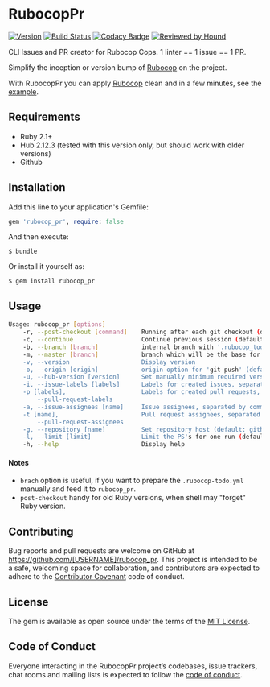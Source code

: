 # RubocopPr

[![Version               ][rubygems_badge]][rubygems]
[![Build Status          ][travisci_badge]][travisci]
[![Codacy Badge          ][codacy_badge]][codacy]
[![Reviewed by Hound     ][hound_badge]][hound]

CLI Issues and PR creator for Rubocop Cops. 1 linter == 1 issue == 1 PR.

Simplify the inception or version bump of [Rubocop][rubocop_repo] on the project.

With RubocopPr you can apply [Rubocop][rubocop_repo] clean and in a few minutes,
see the [example][rubocop_pr_example].

## Requirements

* Ruby 2.1+
* Hub 2.12.3 (tested with this version only, but should work with older versions)
* Github

## Installation

Add this line to your application's Gemfile:

```ruby
gem 'rubocop_pr', require: false
```

And then execute:

    $ bundle

Or install it yourself as:

    $ gem install rubocop_pr

## Usage

```bash
Usage: rubocop_pr [options]
    -r, --post-checkout [command]    Running after each git checkout (default: "")
    -c, --continue                   Continue previous session (default: false)
    -b, --branch [branch]            internal branch with '.rubocop_todo.yml' (default: 'rubocop_todo_branch')
    -m, --master [branch]            branch which will be the base for all PR's (default: 'master')
    -v, --version                    Display version
    -o, --origin [origin]            origin option for 'git push' (default: 'origin')
    -u, --hub-version [version]      Set manually minimum required version of 'hub' utility for github (default: 2.12.3)
    -i, --issue-labels [labels]      Labels for created issues, separated by comma (default: rubocop)
    -p [labels],                     Labels for created pull requests, separated by comma (default: rubocop)
        --pull-request-labels
    -a, --issue-assignees [name]     Issue assignees, separated by comma  (default: "")
    -t [name],                       Pull request assignees, separated by comma (default: "")
        --pull-request-assignees
    -g, --repository [name]          Set repository host (default: github)
    -l, --limit [limit]              Limit the PS's for one run (default: 10)
    -h, --help                       Display help
```

#### Notes

* `brach` option is useful, if you want to prepare the `.rubocop-todo.yml` manually and feed it to `rubocop_pr`.
* `post-checkout` handy for old Ruby versions, when shell may "forget" Ruby version.

## Contributing

Bug reports and pull requests are welcome on GitHub at https://github.com/[USERNAME]/rubocop_pr. This project is intended to be a safe, welcoming space for collaboration, and contributors are expected to adhere to the [Contributor Covenant][contributor_covenant_link] code of conduct.

## License

The gem is available as open source under the terms of the [MIT License][mit_link].

## Code of Conduct

Everyone interacting in the RubocopPr project’s codebases, issue trackers, chat rooms and mailing lists is expected to follow the [code of conduct][code_of_conduct_link].

[rubocop_repo]: https://github.com/rubocop-hq/rubocop
[contributor_covenant_link]: http://contributor-covenant.org
[mit_link]: https://opensource.org/licenses/MIT
[code_of_conduct_link]: https://github.com/[USERNAME]/rubocop_pr/blob/master/CODE_OF_CONDUCT.md
[rubocop_pr_example]: https://github.com/kvokka/rubocop_pr_example
[travisci_badge]: https://travis-ci.org/kvokka/rubocop_pr.svg?branch=master
[travisci]: https://travis-ci.org/kvokka/rubocop_pr
[rubygems]: https://rubygems.org/gems/rubocop_pr
[rubygems_badge]: http://img.shields.io/gem/v/rubocop_pr.svg
[codacy_badge]: https://api.codacy.com/project/badge/Grade/8be41ff90d294d7bb4c01fb3c98ebac9
[codacy]: https://app.codacy.com/app/kvokka/rubocop_pr?utm_source=github.com&utm_medium=referral&utm_content=kvokka/rubocop_pr&utm_campaign=Badge_Grade_Dashboard
[hound_badge]: https://img.shields.io/badge/Reviewed_by-Hound-8E64B0.svg
[hound]: https://houndci.com
